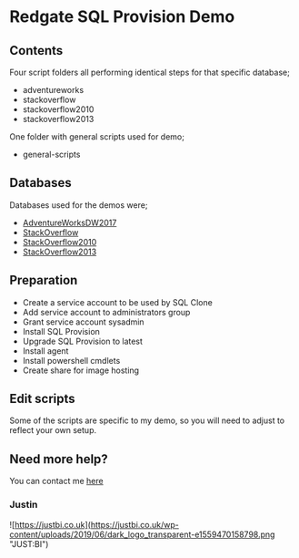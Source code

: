 # Redgate SQL Provision Demo
## Contents
Four script folders all performing identical steps for that specific database;
* adventureworks
* stackoverflow
* stackoverflow2010
* stackoverflow2013

One folder with general scripts used for demo;
* general-scripts


## Databases
Databases used for the demos were;

* [AdventureWorksDW2017](https://docs.microsoft.com/en-us/sql/samples/adventureworks-install-configure?view=sql-server-2017])
* [StackOverflow](https://www.brentozar.com/archive/2015/10/how-to-download-the-stack-overflow-database-via-bittorrent/)
* [StackOverflow2010](https://www.brentozar.com/archive/2015/10/how-to-download-the-stack-overflow-database-via-bittorrent/)
* [StackOverflow2013](https://www.brentozar.com/archive/2015/10/how-to-download-the-stack-overflow-database-via-bittorrent/)


## Preparation
* Create a service account to be used by SQL Clone
* Add service account to administrators group
* Grant service account sysadmin
* Install SQL Provision
* Upgrade SQL Provision to latest
* Install agent
* Install powershell cmdlets
* Create share for image hosting


## Edit scripts
Some of the scripts are specific to my demo, so you will need to adjust to reflect your own setup.

## Need more help?
You can contact me [here](https://justbi.co.uk/)

### Justin
![https://justbi.co.uk](https://justbi.co.uk/wp-content/uploads/2019/06/dark_logo_transparent-e1559470158798.png "JUST:BI")


